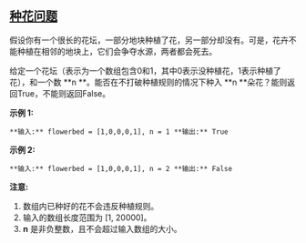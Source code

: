 ## [种花问题](https://leetcode-cn.com/problems/can-place-flowers/)

假设你有一个很长的花坛，一部分地块种植了花，另一部分却没有。可是，花卉不能种植在相邻的地块上，它们会争夺水源，两者都会死去。

给定一个花坛（表示为一个数组包含0和1，其中0表示没种植花，1表示种植了花），和一个数 **n **。能否在不打破种植规则的情况下种入 **n **朵花？能则返回True，不能则返回False。

**示例 1:**

`
**输入:** flowerbed = [1,0,0,0,1], n = 1
**输出:** True
`

**示例 2:**

`
**输入:** flowerbed = [1,0,0,0,1], n = 2
**输出:** False
`

**注意:**

1.  数组内已种好的花不会违反种植规则。
2.  输入的数组长度范围为 [1, 20000]。
3.  **n** 是非负整数，且不会超过输入数组的大小。